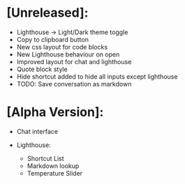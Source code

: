 
# [Unreleased]:
 * Lighthouse -> Light/Dark theme toggle
 * Copy to clipboard button
 * New css layout for code blocks
 * New Lighthouse behaviour on open
 * Improved layout for chat and lighthouse
 * Quote block style
 * Hide shortcut added to hide all inputs except lighthouse
 * TODO: Save conversation as markdown 


# [Alpha Version]:
 * Chat interface
 * Lighthouse:
    
    * Shortcut List
    * Markdown lookup
    * Temperature Slider

